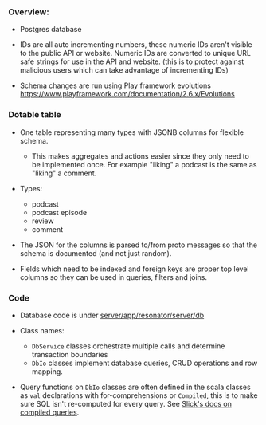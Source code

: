 ### Overview:

 - Postgres database
 
 - IDs are all auto incrementing numbers, these numeric IDs aren't visible to
 the public API or website. Numeric IDs are converted to unique URL safe
 strings for use in the API and website. (this is to protect against
 malicious users which can take advantage of incrementing IDs)
 
 - Schema changes are run using Play framework evolutions
 https://www.playframework.com/documentation/2.6.x/Evolutions
 
### Dotable table

 - One table representing many types with JSONB columns for flexible schema.
 
   - This makes aggregates and actions easier since they only need to be 
   implemented once. For example "liking" a podcast is the same as "liking"
   a comment.
   
 - Types:
   - podcast
   - podcast episode
   - review
   - comment
   
 - The JSON for the columns is parsed to/from proto messages so that the
 schema is documented (and not just random).
 
 - Fields which need to be indexed and foreign keys are proper top level
 columns so they can be used in queries, filters and joins.
 
 ### Code
 
  - Database code is under [server/app/resonator/server/db]()
 
  - Class names:
    - `DbService` classes orchestrate multiple calls and determine
    transaction boundaries
    - `DbIo` classes implement database queries, CRUD operations and
    row mapping.
 
  - Query functions on `DbIo` classes are often defined in the scala
  classes as `val` declarations with for-comprehensions or `Compiled`,
  this is to make sure SQL isn't re-computed for every query. See
  [Slick's docs on compiled queries](
  http://slick.lightbend.com/doc/3.2.0/queries.html#compiled-queries).
